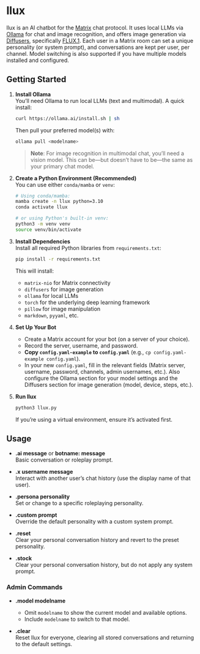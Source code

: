 # llux

llux is an AI chatbot for the [Matrix](https://matrix.org/) chat protocol. It uses local LLMs via [Ollama](https://ollama.ai/) for chat and image recognition, and offers image generation via [Diffusers](https://github.com/huggingface/diffusers), specifically [FLUX.1](https://github.com/black-forest-labs/flux). Each user in a Matrix room can set a unique personality (or system prompt), and conversations are kept per user, per channel. Model switching is also supported if you have multiple models installed and configured.

## Getting Started

1. **Install Ollama**  
   You’ll need Ollama to run local LLMs (text and multimodal). A quick install:

   ```bash
   curl https://ollama.ai/install.sh | sh
   ```

   Then pull your preferred model(s) with:

   ```bash
   ollama pull <modelname>
   ```

   > **Note**: For image recognition in multimodal chat, you’ll need a vision model. This can be—but doesn’t have to be—the same as your primary chat model.

2. **Create a Python Environment (Recommended)**  
   You can use either `conda/mamba` or `venv`:

   ```bash
   # Using conda/mamba:
   mamba create -n llux python=3.10
   conda activate llux

   # or using Python's built-in venv:
   python3 -m venv venv
   source venv/bin/activate
   ```

3. **Install Dependencies**  
   Install all required Python libraries from `requirements.txt`:

   ```bash
   pip install -r requirements.txt
   ```

   This will install:

   - `matrix-nio` for Matrix connectivity
   - `diffusers` for image generation
   - `ollama` for local LLMs
   - `torch` for the underlying deep learning framework
   - `pillow` for image manipulation
   - `markdown`, `pyyaml`, etc.

4. **Set Up Your Bot**

   - Create a Matrix account for your bot (on a server of your choice).
   - Record the server, username, and password.
   - **Copy `config.yaml-example` to `config.yaml`** (e.g., `cp config.yaml-example config.yaml`).
   - In your new `config.yaml`, fill in the relevant fields (Matrix server, username, password, channels, admin usernames, etc.). Also configure the Ollama section for your model settings and the Diffusers section for image generation (model, device, steps, etc.).

5. **Run llux**
   ```bash
   python3 llux.py
   ```
   If you’re using a virtual environment, ensure it’s activated first.

## Usage

- **.ai message** or **botname: message**  
  Basic conversation or roleplay prompt.

- **.x username message**  
  Interact with another user’s chat history (use the display name of that user).

- **.persona personality**  
  Set or change to a specific roleplaying personality.

- **.custom prompt**  
  Override the default personality with a custom system prompt.

- **.reset**  
  Clear your personal conversation history and revert to the preset personality.

- **.stock**  
  Clear your personal conversation history, but do not apply any system prompt.

### Admin Commands

- **.model modelname**

  - Omit `modelname` to show the current model and available options.
  - Include `modelname` to switch to that model.

- **.clear**  
  Reset llux for everyone, clearing all stored conversations and returning to the default settings.
